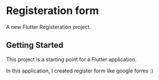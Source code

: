 # Registeration form

A new Flutter Registeration project.

## Getting Started

This project is a starting point for a Flutter application.

In this application, I created register form like google forms :)
